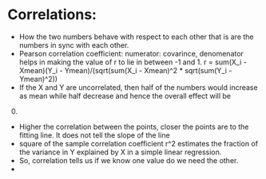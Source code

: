 # Correlations: 
- How the two numbers behave with respect to each other that is are the numbers in sync with each other. 
- Pearson correlation coefficient: numerator: covarince, denomenator helps in making the value of r to lie in between -1 and 1.
r = sum(X_i - Xmean)(Y_i - Ymean)/(sqrt(sum(X_i - Xmean)^2 * sqrt(sum(Y_i - Ymean)^2))
- If the X and Y are uncorrelated, then half of the numbers would increase as mean while half decrease and hence the overall effect will be
0. 
- Higher the correlation between the points, closer the points are to the fitting line. It does not tell the slope of the line
- square of the sample correlation coefficient r^2 estimates the fraction of the variance in Y explained by X in a simple
linear regression. 
- So, correlation tells us if we know one value do we need the other. 
- 

